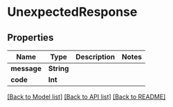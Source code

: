 # UnexpectedResponse

## Properties
Name | Type | Description | Notes
------------ | ------------- | ------------- | -------------
**message** | **String** |  | 
**code** | **Int** |  | 

[[Back to Model list]](../README.md#documentation-for-models) [[Back to API list]](../README.md#documentation-for-api-endpoints) [[Back to README]](../README.md)


